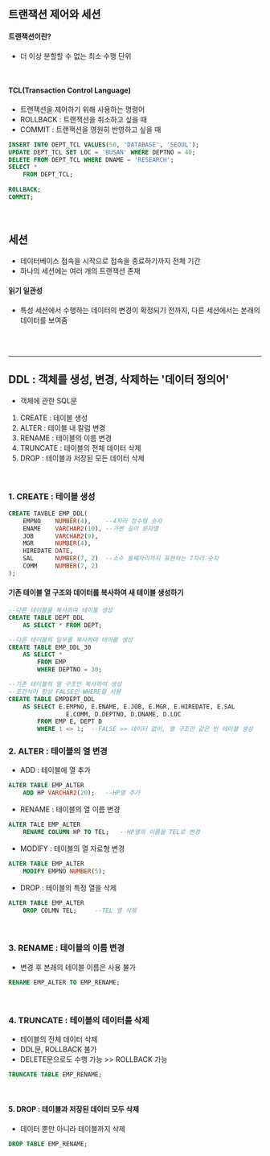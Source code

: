 ## 트랜잭션 제어와 세션

#### 트랜잭션이란?
- 더 이상 분할할 수 없는 최소 수행 단위

<br/>

#### TCL(Transaction Control Language)  
- 트랜잭션을 제어하기 위해 사용하는 명령어
- ROLLBACK : 트랜잭션을 취소하고 싶을 때
- COMMIT : 트랜잭션을 영원히 반영하고 싶을 때

```SQL
INSERT INTO DEPT_TCL VALUES(50, 'DATABASE', 'SEOUL');
UPDATE DEPT_TCL SET LOC = 'BUSAN' WHERE DEPTNO = 40;
DELETE FROM DEPT_TCL WHERE DNAME = 'RESEARCH';
SELECT *
    FROM DEPT_TCL;
    
ROLLBACK;
COMMIT;
```

<br/>

## 세션
- 데이터베이스 접속을 시작으로 접속을 종료하기까지 전체 기간
- 하나의 세션에는 여러 개의 트랜잭션 존재

#### 읽기 일관성
- 특성 세션에서 수행하는 데이터의 변경이 확정되기 전까지, 다른 세션에서는 본래의 데이터를 보여줌

<br/> <br/> 

***
## DDL : 객체를 생성, 변경, 삭제하는 '데이터 정의어'
- 객체에 관한 SQL문
1. CREATE : 테이블 생성
2. ALTER : 테이블 내 칼럼 변경
3. RENAME : 테이블의 이름 변경
4. TRUNCATE : 테이블의 전체 데이터 삭제
5. DROP : 테이블과 저장된 모든 데이터 삭제


<br/>

### 1. CREATE : 테이블 생성

```SQL
CREATE TAVBLE EMP_DDL(
    EMPNO    NUMBER(4),    --4자리 정수형 숫자
    ENAME    VARCHAR2(10), --가변 길이 문자열
    JOB      VARCHAR2(9),
    MGR      NUMBER(4),
    HIREDATE DATE,
    SAL      NUMBER(7, 2)  --소수 둘째자리까지 표현하는 7자리 숫자
    COMM     NUMBER(7, 2)
);
```
#### 기존 테이블 열 구조와 데이터를 복사하여 새 테이블 생성하기
```SQL
--다른 테이블을 복사하여 테이블 생성
CREATE TABLE DEPT_DDL
    AS SELECT * FROM DEPT;

--다른 테이블의 일부를 복사하여 테이블 생성
CREATE TABLE EMP_DDL_30
    AS SELECT *
        FROM EMP
        WHERE DEPTNO = 30;

--기존 테이블의 열 구조만 복사하여 생성
--조건식이 항상 FALSE인 WHERE절 사용
CREATE TABLE EMPDEPT_DDL
    AS SELECT E.EMPNO, E.ENAME, E.JOB, E.MGR, E.HIREDATE, E.SAL
                E.COMM, D.DEPTNO, D.DNAME, D.LOC
        FROM EMP E, DEPT D
        WHERE 1 <> 1;  --FALSE >> 데이터 없이, 열 구조만 같은 빈 테이블 생성
```

### 2. ALTER : 테이블의 열 변경
- ADD : 테이블에 열 추가
```SQL
ALTER TABLE EMP_ALTER
    ADD HP VARCHAR2(20);   --HP열 추가
```

- RENAME : 테이블의 열 이름 변경
```SQL
ALTER TALE EMP_ALTER
    RENAME COLUMN HP TO TEL;   --HP열의 이름을 TEL로 변경
```

- MODIFY : 테이블의 열 자료형 변경
```SQL
ALTER TABLE EMP_ALTER
    MODIFY EMPNO NUMBER(5);
```

- DROP : 테이블의 특정 열을 삭제
```SQL
ALTER TABLE EMP_ALTER
    DROP COLMN TEL;     --TEL 열 삭제
```

<BR/>

### 3. RENAME : 테이블의 이름 변경
- 변경 후 본래의 테이블 이름은 사용 불가
```SQL
RENAME EMP_ALTER TO EMP_RENAME;
```

<BR/>

### 4. TRUNCATE : 테이블의 데이터를 삭제
- 테이블의 전체 데이터 삭제
- DDL문, ROLLBACK 불가
- DELETE문으로도 수행 가능 >> ROLLBACK 가능
```SQL
TRUNCATE TABLE EMP_RENAME;
```

<BR/>

#### 5. DROP : 테이블과 저장된 데이터 모두 삭제
- 데이터 뿐만 아니라 테이블까지 삭제
```SQL
DROP TABLE EMP_RENAME;
```

